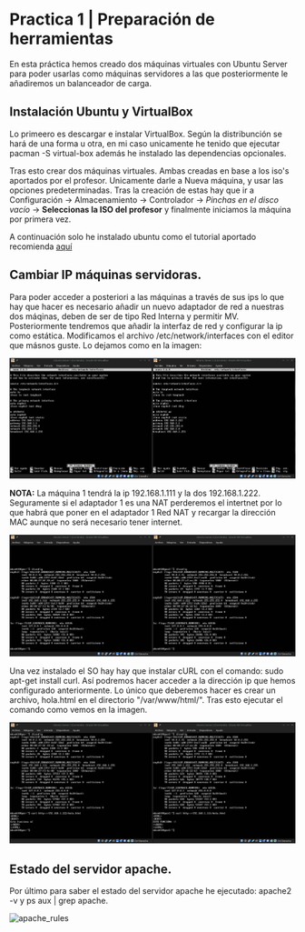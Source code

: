 # Practica 1 | Preparación de herramientas

En esta práctica hemos creado dos máquinas virtuales con Ubuntu Server para
poder usarlas como máquinas servidores a las que posteriormente
le añadiremos un  balanceador de carga.

## Instalación Ubuntu y VirtualBox

Lo primeero es descargar e instalar VirtualBox. Según la distribunción se hará de una
forma u otra, en mi caso unicamente he tenido que ejecutar pacman -S virtual-box
además he instalado las dependencias opcionales.

Tras esto crear dos máquinas virtuales. Ambas creadas en base a los iso's aportados 
por el profesor. Unicamente darle a Nueva máquina, y usar las opciones predeterminadas. 
Tras la creación de estas hay que ir a Configuración -> Almacenamiento -> Controlador -> *Pinchas en el disco vacío* -> **Seleccionas la ISO del profesor** y finalmente iniciamos la máquina por primera vez.

A continuación solo he instalado ubuntu como el tutorial aportado recomienda [aquí](http://www.ubuntugeek.com/step-by-step-ubuntu-12-04-precise-lamp-server-setup.html)

## Cambiar IP máquinas servidoras. 
Para poder acceder a posteriori a las máquinas a través de sus ips lo que hay que hacer es necesario 
añadir un nuevo adaptador de red a nuestras dos máqinas, deben de ser de tipo Red Interna y permitir MV.
Posteriormente tendremos que añadir la interfaz de red y configurar la ip como estática. Modificamos el 
archivo /etc/network/interfaces con el editor que másnos guste. Lo dejamos como en la imagen:

![curl](https://github.com/mikel00per/SWAP/blob/master/Practica%201/interfacespng.png)

**NOTA:** La máquina 1 tendrá la ip 192.168.1.111 y la dos 192.168.1.222. Seguramente si el
adaptador 1 es una NAT perderemos el intertnet por lo que habrá que poner en el adaptador 1
Red NAT y recargar la dirección MAC aunque no será necesario tener internet. 

![curl](https://github.com/mikel00per/SWAP/blob/master/Practica%201/ifconfig.png)

Una vez instalado el SO hay hay que instalar cURL con el comando: sudo apt-get install curl. Así
podremos hacer acceder a la dirección ip que hemos configurado anteriormente. Lo único que deberemos
hacer es crear un archivo, hola.html en el directorio "/var/www/html/". Tras esto ejecutar el comando como vemos
en la imagen. 

![curl](https://github.com/mikel00per/SWAP/blob/master/Practica%201/ipscambiadas_y_cur.png)

## Estado del servidor apache. 
Por último para saber el estado del servidor apache he ejecutado: apache2 -v y ps aux | grep apache.

![apache_rules](https://github.com/M-M-W/SWAP/blob/master/Practica%201/apache-status)

